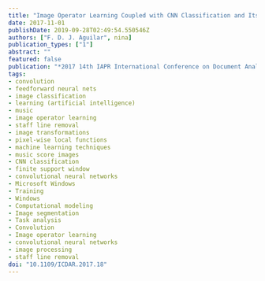 ```yaml
---
title: "Image Operator Learning Coupled with CNN Classification and Its Application to Staff Line Removal"
date: 2017-11-01
publishDate: 2019-09-28T02:49:54.550546Z
authors: ["F. D. J. Aguilar", nina]
publication_types: ["1"]
abstract: ""
featured: false
publication: "*2017 14th IAPR International Conference on Document Analysis and Recognition (ICDAR)*"
tags: 
- convolution
- feedforward neural nets
- image classification
- learning (artificial intelligence)
- music
- image operator learning
- staff line removal
- image transformations
- pixel-wise local functions
- machine learning techniques
- music score images
- CNN classification
- finite support window
- convolutional neural networks
- Microsoft Windows
- Training
- Windows
- Computational modeling
- Image segmentation
- Task analysis
- Convolution
- Image operator learning
- convolutional neural networks
- image processing
- staff line removal
doi: "10.1109/ICDAR.2017.18"
---
```


